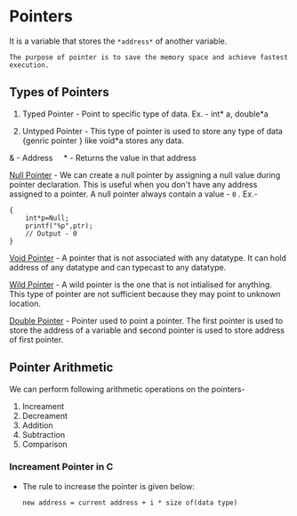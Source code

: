 # Pointers

It is a variable that stores the `*address*` of another variable. 

`The purpose of pointer is to save the memory space and achieve fastest execution.`
## Types of Pointers
1. Typed Pointer - Point to specific type of data. Ex. - int* a, double*a

2. Untyped Pointer - This type of pointer is used to store any type of data {genric pointer } like void*a stores any data.

& - Address &nbsp; &nbsp; * - Returns the value in that address

<u>Null Pointer</u> - We can create a null pointer by assigning a null value during pointer declaration. This is useful when you don't have any address assigned to a pointer. A null pointer always contain a value - `0` .
Ex.- 
```
{
    int*p=Null;
    printf("%p",ptr);
    // Output - 0
}
```
<u>Void Pointer</u> - A pointer that is not associated with any datatype. It can hold address of any datatype and can typecast to any datatype.

<u>Wild Pointer</u> - A wild pointer is the one that is not intialised for anything. This type of pointer are not sufficient because they may point to unknown location.

<u>Double Pointer</u> - Pointer used to point a pointer. The first pointer is used to store the address of a variable and second pointer is used to store address of first pointer.
## Pointer Arithmetic
We can perform following arithmetic operations on the pointers-
1. Increament
2. Decreament
3. Addition
4. Subtraction
5. Comparison

### Increament Pointer in C
* The rule to increase the pointer is given below:
  
    `new address = current address + i * size of(data type) `
